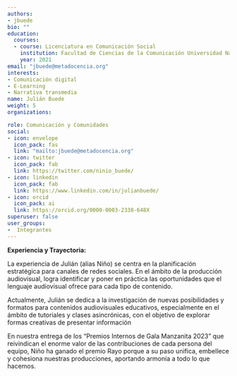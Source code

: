 ```yaml
---
authors:
- jbuede
bio: ""
education:
  courses:
  - course: Licenciatura en Comunicación Social
    institution: Facultad de Ciencias de la Comunicación Universidad Nacional de Córdoba
    year: 2021
email: "jbuede@metadocencia.org"
interests:
- Comunicación digital
- E-Learning
- Narrativa transmedia
name: Julián Buede
weight: 5
organizations:

role: Comunicación y Comunidades
social:
- icon: envelope
  icon_pack: fas
  link: "mailto:jbuede@metadocencia.org"
- icon: twitter
  icon_pack: fab
  link: https://twitter.com/ninio_buede/
- icon: linkedin
  icon_pack: fab
  link: https://www.linkedin.com/in/julianbuede/
- icon: orcid
  icon_pack: ai
  link: https://orcid.org/0000-0003-2338-648X
superuser: false
user_groups:
-  Integrantes
---
```


**Experiencia y Trayectoria:**

La experiencia de Julián (alias Niño) se centra en la planificación estratégica para canales de redes sociales. 
En el ámbito de la producción audiovisual, logra identificar y poner en práctica las oportunidades que el lenguaje audiovisual ofrece para cada tipo de contenido.

Actualmente, Julián se dedica a la investigación de nuevas posibilidades y formatos para contenidos audiovisuales educativos, especialmente en el ámbito de tutoriales y clases asincrónicas, con el objetivo de explorar formas creativas de presentar información 

En nuestra entrega de los “Premios Internos de Gala Manzanita 2023” que reivindican el enorme valor de las contribuciones de cada persona del equipo, Niño ha ganado el premio Rayo porque a su paso unifica, embellece y cohesiona nuestras producciones, aportando armonía a todo lo que hacemos.

